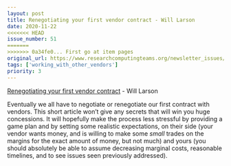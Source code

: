 ```yaml
---
layout: post
title: Renegotiating your first vendor contract - Will Larson
date: 2020-11-22
<<<<<<< HEAD
issue_number: 51
=======
>>>>>>> 0a34fe0... First go at item pages
original_url: https://www.researchcomputingteams.org/newsletter_issues/0051
tags: ['working_with_other_vendors']
priority: 3
---
```


<!-- markdownlint-disable MD033 -->
<!-- markdownlint-disable MD041 -->
<!-- markdownlint-disable MD049 -->

[Renegotiating your first vendor contract](https://lethain.com/renegotiate-first-vendor-contract/) - Will Larson

Eventually we all have to negotiate or renegotiate our first contract with vendors.  This short article won’t give any secrets that will win you huge concessions.  It will hopefully make the process less stressful by providing a game plan and by setting some realistic expectations, on their side (your vendor wants money, and is willing to make some *small* trades on the margins for the exact amount of money, but not much) and yours (you should absolutely be able to assume decreasing marginal costs, reasonable timelines, and to see issues seen previously addressed).

